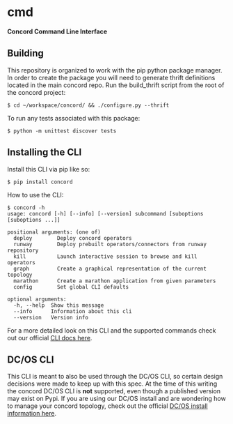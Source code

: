 # cmd

**Concord Command Line Interface**

## Building

This repository is organized to work with the pip python package manager.
In order to create the package you will need to generate thrift definitions 
located in the main concord repo. Run the build_thrift script from the
root of the concord project:
```
$ cd ~/workspace/concord/ && ./configure.py --thrift
```

To run any tests associated with this package:
```
$ python -m unittest discover tests
```

## Installing the CLI

Install this CLI via pip like so:
```
$ pip install concord
```

How to use the CLI:
```
$ concord -h
usage: concord [-h] [--info] [--version] subcommand [suboptions [suboptions ...]]

positional arguments: (one of)
  deploy        Deploy concord operators
  runway        Deploy prebuilt operators/connectors from runway repository
  kill          Launch interactive session to browse and kill operators
  graph         Create a graphical representation of the current topology
  marathon      Create a marathon application from given parameters
  config        Set global CLI defaults

optional arguments:
  -h, --help  Show this message
  --info      Information about this cli
  --version   Version info
```

For a more detailed look on this CLI and the supported commands check out our
official [CLI docs here](http://concord.io/docs/tutorials/cli.html).


## DC/OS CLI

This CLI is meant to also be used through the DC/OS CLI, so certain design 
decisions were made to keep up with this spec. At the time of this writing
the concord DC/OS CLI is **not** supported, even though a published version 
may exist on Pypi. If you are using our DC/OS install and are wondering how to
manage your concord topology, check out the official [DC/OS install 
information here](http://concord.io/docs/tutorials/dcos_install.html).
